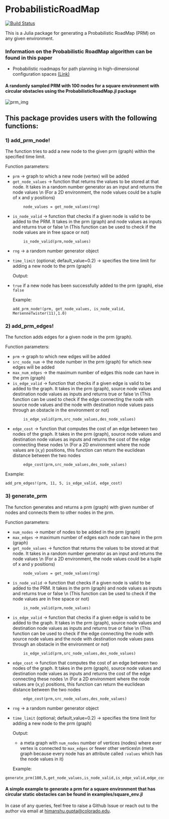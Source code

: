 # ProbabilisticRoadMap

[![Build Status](https://github.com/himanshugupta1009/ProbabilisticRoadMap.jl/actions/workflows/CI.yml/badge.svg?branch=main)](https://github.com/himanshugupta1009/ProbabilisticRoadMap.jl/actions/workflows/CI.yml?query=branch%3Amain)

This is a Julia package for generating a Probabilistic RoadMap (PRM) on any given environment.

### Information on the Probabilistic RoadMap algorithm can be found in this paper

* Probabilistic roadmaps for path planning in high-dimensional configuration spaces [(Link)](https://ieeexplore.ieee.org/abstract/document/508439)

#### A randomly sampled PRM with 100 nodes for a square environment with circular obstacles using the ProbabilisticRoadMap.jl package  
![prm_img](https://github.com/himanshugupta1009/ProbabilisticRoadMap.jl/blob/main/media/prm_100_nodes_7_edges.png)

## This package provides users with the following functions:

### 1) add_prm_node!
  The function tries to add a new node to the given prm (graph) within the specified time limit.

Function parameters: 

- `prm` -> graph to which a new node (vertex) will be added
- `get_node_values` -> function that returns the values to be stored at that node. It takes in a random number generator as an input and returns the node values \n
    (For a 2D environment, the node values could be a tuple of x and y positions)
```julia-repl
        node_values = get_node_values(rng)
```
- `is_node_valid` -> function that checks if a given node is valid to be added to the PRM. It takes in the prm (graph) and node values as inputs and returns true or false \n
    (This function can be used to check if the node values are in free space or not)
```julia-repl
        is_node_valid(prm,node_values)
```
- `rng` -> a random number generator object
- `time_limit` (optional; default_value=0.2) -> specifies the time limit for adding a new node to the prm (graph)


  Output: 
- `true` if a new node has been successfully added to the prm (graph), else `false`

  Example:
  ```julia-repl
  add_prm_node!(prm, get_node_values, is_node_valid, MersenneTwister(11),1.0)
  ```

### 2) add_prm_edges!
  The function adds edges for a given node in the prm (graph).
    
  Function parameters:
- `prm` -> graph to which new edges will be added
- `src_node_num` -> the node number in the prm (graph) for which new edges will be added
- `max_num_edges` -> the maximum number of edges this node can have in the prm (graph)
- `is_edge_valid` -> function that checks if a given edge is valid to be added to the graph. It takes in the prm (graph), source node values and destination node values as inputs and returns true or false \n
    (This function can be used to check if the edge connecting the node with source node values and the node with destination node values pass through an obstacle in the environment or not)
```julia-repl
        is_edge_valid(prm,src_node_values,des_node_values)
```
- `edge_cost` -> function that computes the cost of an edge between two nodes of the graph. It takes in the prm (graph), source node values and destination node values as inputs and returns the cost of the edge connecting these nodes \n
    (For a 2D environment where the node values are (x,y) positions, this function can return the euclidean distance between the two nodes
```julia-repl
        edge_cost(prm,src_node_values,des_node_values)
```

Example:
```julia-repl
add_prm_edges!(prm, 11, 5, is_edge_valid, edge_cost)
```


### 3) generate_prm
  The function generates and returns a prm (graph) with given number of nodes and connects them to other nodes in the prm.

  Function parameters:  
  - `num_nodes` -> number of nodes to be added in the prm (graph)
- `max_edges` -> maximum number of edges each node can have in the prm (graph)
- `get_node_values` -> function that returns the values to be stored at that node. It takes in a random number generator as an input and returns the node values \n
    (For a 2D environment, the node values could be a tuple of x and y positions)
```julia-repl
        node_values = get_node_values(rng)
```
- `is_node_valid` -> function that checks if a given node is valid to be added to the PRM. It takes in the prm (graph) and node values as inputs and returns true or false \n
    (This function can be used to check if the node values are in free space or not)
```julia-repl
        is_node_valid(prm,node_values)
```
- `is_edge_valid` -> function that checks if a given edge is valid to be added to the graph. It takes in the prm (graph), source node values and destination node values as inputs and returns true or false \n
    (This function can be used to check if the edge connecting the node with source node values and the node with destination node values pass through an obstacle in the environment or not)
```julia-repl
        is_edge_valid(prm,src_node_values,des_node_values)
```
- `edge_cost` -> function that computes the cost of an edge between two nodes of the graph. It takes in the prm (graph), source node values and destination node values as inputs and returns the cost of the edge connecting these nodes \n
    (For a 2D environment where the node values are (x,y) positions, this function can return the euclidean distance between the two nodes
```julia-repl
        edge_cost(prm,src_node_values,des_node_values)
```
- `rng` -> a random number generator object
- `time_limit` (optional; default_value=0.2) -> specifies the time limit for adding a new node to the prm (graph)

  Output:
  - a meta graph with `num_nodes` number of vertices (nodes) where ever vertex is connected to `max_edges` or fewer other vertices\n
        (meta graph because every node has an attribute called `:values` which has the node values in it)

  Example:
```julia-repl
generate_prm(100,5,get_node_values,is_node_valid,is_edge_valid,edge_cost,MersenneTwister(11),1.0)
```

#### A simple example to generate a prm for a square environment that has circular static obstacles can be found in examples/square_env.jl

In case of any queries, feel free to raise a Github Issue or reach out to the author via email at himanshu.gupta@colorado.edu.
